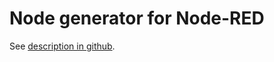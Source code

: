 # Node generator for Node-RED

See [description in github](https://github.com/k-toumura/node-red-nodegen/tree/webofthings).